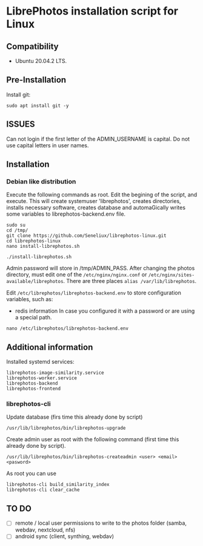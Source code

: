 # LibrePhotos installation script for Linux

## Compatibility
- Ubuntu 20.04.2 LTS.

## Pre-Installation

Install git:
~~~
sudo apt install git -y
~~~
## ISSUES
Can not login if the first letter of the ADMIN_USERNAME is capital. Do not use capital letters in user names.


## Installation

### Debian like distribution

Execute the following commands as root. Edit the begining of the script, and execute. This will create systemuser 'librephotos', creates directories, installs necessary software, creates database and automaGically writes some variables to librephotos-backend.env file.
~~~
sudo su
cd /tmp/
git clone https://github.com/Seneliux/librephotos-linux.git
cd librephotos-linux
nano install-librephotos.sh
~~~
~~~
./install-librephotos.sh
~~~
Admin password will store in /tmp/ADMIN_PASS. 
After changing the photos directory, must edit one of the `/etc/nginx/nginx.conf` or `/etc/nginx/sites-available/librephotos`. There are three places `alias /var/lib/librephotos`.

Edit `/etc/librephotos/librephotos-backend.env` to store configuration variables, such as:

 - redis information
In case you configured it with a password or are using a special path.

~~~
nano /etc/librephotos/librephotos-backend.env
~~~

## Additional information

Installed systemd services:
~~~
librephotos-image-similarity.service
librephotos-worker.service
librephotos-backend
librephotos-frontend
~~~

### librephotos-cli

Update database (firs time this already done by script)
~~~
/usr/lib/librephotos/bin/librephotos-upgrade
~~~
Create admin user as root with the following command (first time this already done by script).
~~~
/usr/lib/librephotos/bin/librephotos-createadmin <user> <email> <pasword>
~~~
As root you can use
~~~
librephotos-cli build_similarity_index
librephotos-cli clear_cache
~~~
## TO DO
- [ ] remote / local user permissions to write to the photos folder (samba, webdav, nextcloud, nfs)
- [ ] android sync (client, synthing, webdav) 
